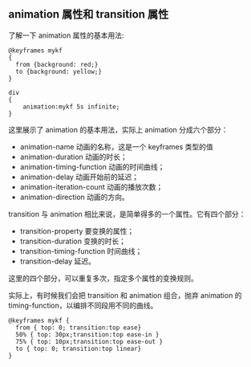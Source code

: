 ## animation 属性和 transition 属性

了解一下 animation 属性的基本用法:

```
@keyframes mykf
{
  from {background: red;}
  to {background: yellow;}
}

div
{
    animation:mykf 5s infinite;
}
```

这里展示了 animation 的基本用法，实际上 animation 分成六个部分：

- animation-name 动画的名称，这是一个 keyframes 类型的值
- animation-duration 动画的时长；
- animation-timing-function 动画的时间曲线；
- animation-delay 动画开始前的延迟；
- animation-iteration-count 动画的播放次数；
- animation-direction 动画的方向。

transition 与 animation 相比来说，是简单得多的一个属性。它有四个部分：

- transition-property 要变换的属性；
- transition-duration 变换的时长；
- transition-timing-function 时间曲线；
- transition-delay 延迟。

这里的四个部分，可以重复多次，指定多个属性的变换规则。

实际上，有时候我们会把 transition 和 animation 组合，抛弃 animation 的
timing-function，以编排不同段用不同的曲线。

```
@keyframes mykf {
  from { top: 0; transition:top ease}
  50% { top: 30px;transition:top ease-in }
  75% { top: 10px;transition:top ease-out }
  to { top: 0; transition:top linear}
}
```
